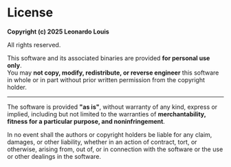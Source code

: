 # License

**Copyright (c) 2025 Leonardo Louis**

All rights reserved.

This software and its associated binaries are provided **for personal use only**.  
You may **not copy, modify, redistribute, or reverse engineer** this software in whole or in part without prior written permission from the copyright holder.

---

The software is provided **"as is"**, without warranty of any kind, express or implied, including but not limited to the warranties of **merchantability, fitness for a particular purpose, and noninfringement**.  

In no event shall the authors or copyright holders be liable for any claim, damages, or other liability, whether in an action of contract, tort, or otherwise, arising from, out of, or in connection with the software or the use or other dealings in the software.
